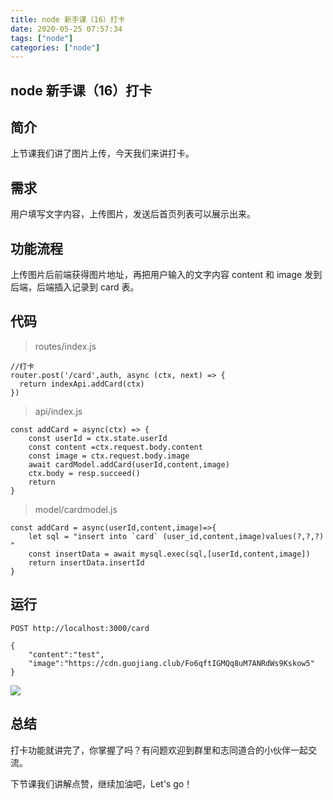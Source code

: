 ```yaml
---
title: node 新手课（16）打卡
date: 2020-05-25 07:57:34
tags: ["node"]
categories: ["node"]
---
```


## node 新手课（16）打卡

## 简介

上节课我们讲了图片上传，今天我们来讲打卡。

## 需求

用户填写文字内容，上传图片，发送后首页列表可以展示出来。

## 功能流程

上传图片后前端获得图片地址，再把用户输入的文字内容 content 和 image 发到后端，后端插入记录到 card 表。

## 代码

> routes/index.js

```
//打卡
router.post('/card',auth, async (ctx, next) => {
  return indexApi.addCard(ctx)
})
```

> api/index.js

```
const addCard = async(ctx) => {
    const userId = ctx.state.userId
    const content =ctx.request.body.content
    const image = ctx.request.body.image
    await cardModel.addCard(userId,content,image)
    ctx.body = resp.succeed()
    return
}
```

> model/cardmodel.js

```
const addCard = async(userId,content,image)=>{
    let sql = "insert into `card` (user_id,content,image)values(?,?,?) "
    const insertData = await mysql.exec(sql,[userId,content,image])
    return insertData.insertId
}
```

## 运行

```
POST http://localhost:3000/card

{
    "content":"test",
    "image":"https://cdn.guojiang.club/Fo6qftIGMQq8uM7ANRdWs9Kskow5"
}
```

![](https://cdn.guojiang.club/Fo6qftIGMQq8uM7ANRdWs9Kskow5)

## 总结

打卡功能就讲完了，你掌握了吗？有问题欢迎到群里和志同道合的小伙伴一起交流。

下节课我们讲解点赞，继续加油吧，Let's go！
